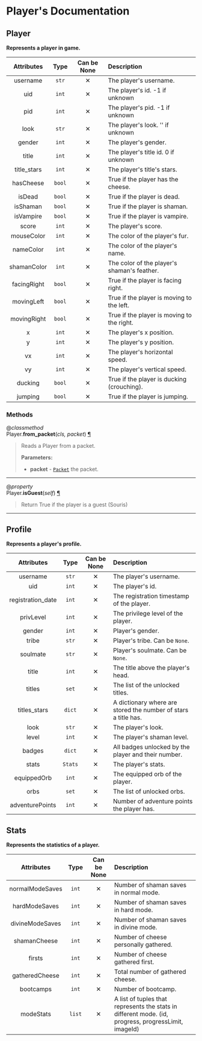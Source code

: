 # Player's Documentation

## Player
**Represents a player in game.**

| Attributes | Type | Can be None | Description |
| :-: | :-: | :-: | :-- |
| username | `str` | ✕ |  The player's username. |
| uid | `int` | ✕ |  The player's id. -1 if unknown |
| pid | `int` | ✕ |  The player's pid. -1 if unknown |
| look | `str` | ✕ |  The player's look. '' if unknown |
| gender | `int` | ✕ |  The player's gender. |
| title | `int` | ✕ |  The player's title id. 0 if unknown |
| title_stars | `int` | ✕ |  The player's title's stars. |
| hasCheese | `bool` | ✕ |  True if the player has the cheese. |
| isDead | `bool` | ✕ |  True if the player is dead. |
| isShaman | `bool` | ✕ |  True if the player is shaman. |
| isVampire | `bool` | ✕ |  True if the player is vampire. |
| score | `int` | ✕ |  The player's score. |
| mouseColor | `int` | ✕ |  The color of the player's fur. |
| nameColor | `int` | ✕ |  The color of the player's name. |
| shamanColor | `int` | ✕ |  The color of the player's shaman's feather. |
| facingRight | `bool` | ✕ |  True if the player is facing right. |
| movingLeft | `bool` | ✕ |  True if the player is moving to the left. |
| movingRight | `bool` | ✕ |  True if the player is moving to the right. |
| x | `int` | ✕ |  The player's x position. |
| y | `int` | ✕ |  The player's y position. |
| vx | `int` | ✕ |  The player's horizontal speed. |
| vy | `int` | ✕ |  The player's vertical speed. |
| ducking | `bool` | ✕ |  True if the player is ducking (crouching). |
| jumping | `bool` | ✕ |  True if the player is jumping. |


### Methods
@*classmethod*<br>
Player.**from\_packet**(_cls, packet_) <a id="Player.from_packet" href="#Player.from_packet">¶</a>
>
>Reads a Player from a packet.
>
>__Parameters:__
> * **packet** - [`Packet`](Packet.md) the packet.

---

@*property*<br>
Player.**isGuest**(_self_) <a id="Player.isGuest" href="#Player.isGuest">¶</a>
>
>Return True if the player is a guest (Souris)
---

## Profile
**Represents a player's profile.**

| Attributes | Type | Can be None | Description |
| :-: | :-: | :-: | :-- |
| username | `str` | ✕ |  The player's username. |
| uid | `int` | ✕ |  The player's id. |
| registration_date | `int` | ✕ |  The registration timestamp of the player. |
| privLevel | `int` | ✕ |  The privilege level of the player. |
| gender | `int` | ✕ |  Player's gender. |
| tribe | `str` | ✕ |  Player's tribe. Can be `None`. |
| soulmate | `str` | ✕ |  Player's soulmate. Can be `None`. |
| title | `int` | ✕ |  The title above the player's head. |
| titles | `set` | ✕ |  The list of the unlocked titles. |
| titles_stars | `dict` | ✕ |  A dictionary where are stored the number of stars a title has. |
| look | `str` | ✕ |  The player's look. |
| level | `int` | ✕ |  The player's shaman level. |
| badges | `dict` | ✕ |  All badges unlocked by the player and their number. |
| stats | `Stats` | ✕ |  The player's stats. |
| equippedOrb | `int` | ✕ |  The equipped orb of the player. |
| orbs | `set` | ✕ |  The list of unlocked orbs. |
| adventurePoints | `int` | ✕ |  Number of adventure points the player has. |

## Stats
**Represents the statistics of a player.**

| Attributes | Type | Can be None | Description |
| :-: | :-: | :-: | :-- |
| normalModeSaves | `int` | ✕ |  Number of shaman saves in normal mode. |
| hardModeSaves | `int` | ✕ |  Number of shaman saves in hard mode. |
| divineModeSaves | `int` | ✕ |  Number of shaman saves in divine mode. |
| shamanCheese | `int` | ✕ |  Number of cheese personally gathered. |
| firsts | `int` | ✕ |  Number of cheese gathered first. |
| gatheredCheese | `int` | ✕ |  Total number of gathered cheese. |
| bootcamps | `int` | ✕ |  Number of bootcamp. |
| modeStats | `list` | ✕ |  A list of tuples that represents the stats in different mode. (id, progress, progressLimit, imageId) |

